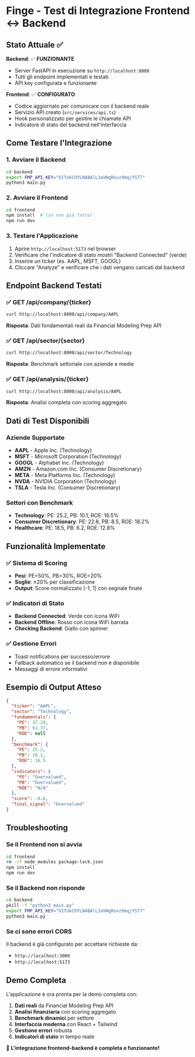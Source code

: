 # Finge - Test di Integrazione Frontend ↔ Backend

## Stato Attuale ✅

**Backend**: ✅ **FUNZIONANTE**  
- Server FastAPI in esecuzione su `http://localhost:8000`
- Tutti gli endpoint implementati e testati
- API key configurata e funzionante

**Frontend**: ✅ **CONFIGURATO**  
- Codice aggiornato per comunicare con il backend reale
- Servizio API creato (`src/services/api.ts`)
- Hook personalizzato per gestire le chiamate API
- Indicatore di stato del backend nell'interfaccia

## Come Testare l'Integrazione

### 1. Avviare il Backend
```bash
cd backend
export FMP_API_KEY="hITokCOYLN4BAlL3aVWgRovz9mqjYST7"
python3 main.py
```

### 2. Avviare il Frontend
```bash
cd frontend
npm install  # (se non già fatto)
npm run dev
```

### 3. Testare l'Applicazione
1. Aprire `http://localhost:5173` nel browser
2. Verificare che l'indicatore di stato mostri "Backend Connected" (verde)
3. Inserire un ticker (es. AAPL, MSFT, GOOGL)
4. Cliccare "Analyze" e verificare che i dati vengano caricati dal backend

## Endpoint Backend Testati

### ✅ GET /api/company/{ticker}
```bash
curl http://localhost:8000/api/company/AAPL
```
**Risposta**: Dati fondamentali reali da Financial Modeling Prep API

### ✅ GET /api/sector/{sector}
```bash
curl http://localhost:8000/api/sector/Technology
```
**Risposta**: Benchmark settoriale con aziende e medie

### ✅ GET /api/analysis/{ticker}
```bash
curl http://localhost:8000/api/analysis/AAPL
```
**Risposta**: Analisi completa con scoring aggregato

## Dati di Test Disponibili

### Aziende Supportate
- **AAPL** - Apple Inc. (Technology)
- **MSFT** - Microsoft Corporation (Technology)
- **GOOGL** - Alphabet Inc. (Technology)
- **AMZN** - Amazon.com Inc. (Consumer Discretionary)
- **META** - Meta Platforms Inc. (Technology)
- **NVDA** - NVIDIA Corporation (Technology)
- **TSLA** - Tesla Inc. (Consumer Discretionary)

### Settori con Benchmark
- **Technology**: PE: 25.2, PB: 10.1, ROE: 16.5%
- **Consumer Discretionary**: PE: 22.8, PB: 8.5, ROE: 18.2%
- **Healthcare**: PE: 18.5, PB: 6.2, ROE: 12.8%

## Funzionalità Implementate

### ✅ Sistema di Scoring
- **Pesi**: PE=50%, PB=30%, ROE=20%
- **Soglie**: ±20% per classificazione
- **Output**: Score normalizzato [-1, 1] con segnale finale

### ✅ Indicatori di Stato
- **Backend Connected**: Verde con icona WiFi
- **Backend Offline**: Rosso con icona WiFi barrata
- **Checking Backend**: Giallo con spinner

### ✅ Gestione Errori
- Toast notifications per successo/errore
- Fallback automatico se il backend non è disponibile
- Messaggi di errore informativi

## Esempio di Output Atteso

```json
{
  "ticker": "AAPL",
  "sector": "Technology",
  "fundamentals": {
    "PE": 37.29,
    "PB": 61.37,
    "ROE": null
  },
  "benchmark": {
    "PE": 25.2,
    "PB": 10.1,
    "ROE": 16.5
  },
  "indicators": {
    "PE": "Overvalued",
    "PB": "Overvalued",
    "ROE": "N/A"
  },
  "score": -0.8,
  "final_signal": "Overvalued"
}
```

## Troubleshooting

### Se il Frontend non si avvia
```bash
cd frontend
rm -rf node_modules package-lock.json
npm install
npm run dev
```

### Se il Backend non risponde
```bash
cd backend
pkill -f "python3 main.py"
export FMP_API_KEY="hITokCOYLN4BAlL3aVWgRovz9mqjYST7"
python3 main.py
```

### Se ci sono errori CORS
Il backend è già configurato per accettare richieste da:
- `http://localhost:3000`
- `http://localhost:5173`

## Demo Completa

L'applicazione è ora pronta per la demo completa con:
1. **Dati reali** da Financial Modeling Prep API
2. **Analisi finanziaria** con scoring aggregato
3. **Benchmark dinamici** per settore
4. **Interfaccia moderna** con React + Tailwind
5. **Gestione errori** robusta
6. **Indicatori di stato** in tempo reale

🎉 **L'integrazione frontend-backend è completa e funzionante!**
